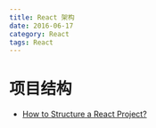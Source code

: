 ```yaml
---
title: React 架构
date: 2016-06-17
category: React
tags: React
---
```


# 项目结构
- [How to Structure a React Project?](https://reactjsnews.com/structuring-react-projects)

